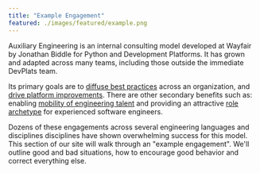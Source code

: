 ```yaml
---
title: "Example Engagement"
featured: ./images/featured/example.png
---
```


Auxiliary Engineering is an internal consulting model developed at Wayfair by Jonathan Biddle for Python and Development Platforms. It has grown and adapted across many teams, including those outside the immediate DevPlats team.

Its primary goals are to [diffuse best practices](goals/diffusion.md) across an organization, and [drive platform improvements](goals/platforms.md). There are other secondary benefits such as: enabling [mobility of engineering talent](goals/mobility.md) and providing an attractive [role archetype](goals/careers.md) for experienced software engineers.

Dozens of these engagements across several engineering languages and disciplines disciplines have shown overwhelming success for this model. This section of our site will walk through an "example engagement". We'll outline good and bad situations, how to encourage good behavior and correct everything else.
